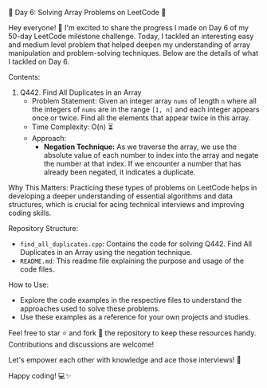 🌟 Day 6: Solving Array Problems on LeetCode 🚀

Hey everyone! 👋 I'm excited to share the progress I made on Day 6 of my 50-day LeetCode milestone challenge. Today, I tackled an interesting easy and medium level problem that helped deepen my understanding of array manipulation and problem-solving techniques. Below are the details of what I tackled on Day 6.

Contents:
1. Q442. Find All Duplicates in an Array
    - Problem Statement: Given an integer array `nums` of length `n` where all the integers of `nums` are in the range `[1, n]` and each integer appears once or twice. Find all the elements that appear twice in this array.
    - Time Complexity: O(n) ⏳
    - Approach:
        - **Negation Technique:** As we traverse the array, we use the absolute value of each number to index into the array and negate the number at that index. If we encounter a number that has already been negated, it indicates a duplicate.

Why This Matters:
Practicing these types of problems on LeetCode helps in developing a deeper understanding of essential algorithms and data structures, which is crucial for acing technical interviews and improving coding skills.

Repository Structure:
- `find_all_duplicates.cpp`: Contains the code for solving Q442. Find All Duplicates in an Array using the negation technique.
- `README.md`: This readme file explaining the purpose and usage of the code files.

How to Use:
- Explore the code examples in the respective files to understand the approaches used to solve these problems.
- Use these examples as a reference for your own projects and studies.


Feel free to star ⭐️ and fork 🍴 the repository to keep these resources handy. Contributions and discussions are welcome!

Let's empower each other with knowledge and ace those interviews! 💪

Happy coding! 💻✨
